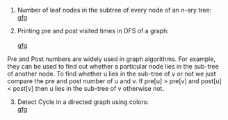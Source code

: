1. Number of leaf nodes in the subtree of every node of an n-ary tree:<br>
<a href="https://www.geeksforgeeks.org/number-of-leaf-nodes-in-the-subtree-of-every-node-of-an-n-ary-tree/">gfg</a>

2. Printing pre and post visited times in DFS of a graph:<br>  
<a href="https://www.geeksforgeeks.org/printing-pre-and-post-visited-times-in-dfs-of-a-graph/">gfg</a>
<p>Pre and Post numbers are widely used in graph algorithms. For example, they can be used to find out whether a particular node lies in the sub-tree of another node.
To find whether u lies in the sub-tree of v or not we just compare the pre and post number of u and v. If pre[u] > pre[v] and post[u] < post[v] then u lies in the sub-tree of v otherwise not.<p>
  
3. Detect Cycle in a directed graph using colors:<br>
<a href="https://www.geeksforgeeks.org/detect-cycle-direct-graph-using-colors/">gfg</a>
